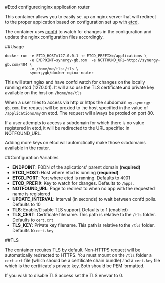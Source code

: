 #Etcd configured nginx application router

This container allows you to easily set up an nginx server that will redirect to the proper application based on
configuration set up with [etcd](https://github.com/coreos/etcd).
 
The container uses [confd](https://github.com/kelseyhightower/confd) to watch for changes in the configuration and update
the nginx configuration files accordingly.

##Usage

```
docker run -e ETCD_HOST=127.0.0.1 -e ETCD_PREFIX=/applications \
           -e ENDPOINT=synergy-gb.com  -e NOTFOUND_URL=http://synergy-gb.com/404 \
           -v /home/me/tls:/tls \
           synergygb/docker-nginx-router
```

This will start nginx and have confd watch for changes on the locally running etcd (127.0.0.1). It will also use the
TLS certificate and private key available on the host on `/home/me/tls`.

When a user tries to access via http or https the subdomain `my.synergy-gb.com`, the request will be proxied to the host
specified in the value of `/applications/my` on etcd. The request will always be proxied on port 80.

If a user attempts to access a subdomain for which there is no value registered in etcd, it will be redirected to the
URL specified in NOTFOUND_URL.

Adding more keys on etcd will automatically make those subdomains available in the router.

##Configuration Variables

- __ENDPOINT__: FQDN of the aplications' parent domain __(required)__
- __ETCD_HOST__: Host where etcd is running __(required)__
- __ETCD_PORT__: Port where etcd is running. Defaults to 4001
- __ETCD_PREFIX__: Key to watch for changes. Defaults to `/apps`.
- __NOTFOUND_URL__: Page to redirect to when no app with the requested name is registered
- __UPDATE_INTERVAL__: Interval (in seconds) to wait between confd polls. Defaults to 10
- __TLS__: Enable/Disable TLS support. Defaults to 1 (enabled)
- __TLS_CERT__: Certificate filename. This path is relative to the `/tls` folder. Defaults to `cert.crt`
- __TLS_KEY__: Private key filename. This path is relative to the `/tls` folder. Defaults to `cert.key`

##TLS

The container requires TLS by default. Non-HTTPS request will be automatically redirected to HTTPS.
You must mount on the `/tls` folder a `cert.crt` file (which should be a certificate chain bundle) and a `cert.key` 
file which is the certificate's private key. Both should be PEM formatted.

If you wish to disable TLS access set the TLS envvar to 0.